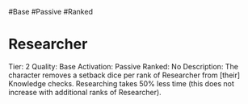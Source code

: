 #Base 
#Passive 
#Ranked 

# Researcher
Tier: 2
Quality: Base
Activation: Passive
Ranked: No
Description: The character removes a setback dice per rank of Researcher from [their] Knowledge checks. Researching takes 50% less time (this does not increase with additional ranks of Researcher).